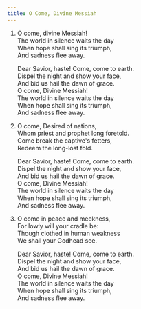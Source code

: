 ```yaml
---
title: O Come, Divine Messiah
---
```

1. O come, divine Messiah!  
The world in silence waits the day  
When hope shall sing its triumph,  
And sadness flee away.

   Dear Savior, haste! Come, come to earth.  
Dispel the night and show your face,  
And bid us hail the dawn of grace.  
O come, Divine Messiah!  
The world in silence waits the day  
When hope shall sing its triumph,  
And sadness flee away.

2. O come, Desired of nations,  
Whom priest and prophet long foretold.  
Come break the captive's fetters,  
Redeem the long-lost fold.

   Dear Savior, haste! Come, come to earth.  
Dispel the night and show your face,  
And bid us hail the dawn of grace.  
O come, Divine Messiah!  
The world in silence waits the day  
When hope shall sing its triumph,  
And sadness flee away.

3. O come in peace and meekness,  
For lowly will your cradle be:  
Though clothed in human weakness  
We shall your Godhead see.  

   Dear Savior, haste! Come, come to earth.  
Dispel the night and show your face,  
And bid us hail the dawn of grace.  
O come, Divine Messiah!  
The world in silence waits the day  
When hope shall sing its triumph,  
And sadness flee away.
